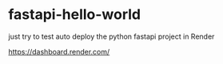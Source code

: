 # fastapi-hello-world

just try to test auto deploy the python fastapi project in Render

https://dashboard.render.com/
